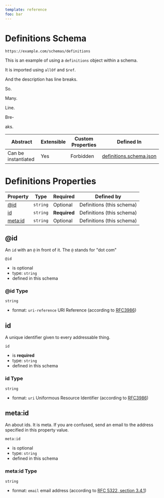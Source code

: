 ```yaml
---
template: reference
foo: bar
---
```


# Definitions Schema

```
https://example.com/schemas/definitions
```

This is an example of using a `definitions` object within a schema.

It is imported using `allOf` and `$ref`.

And the description has line breaks.

So.

Many.

Line.

Bre-

aks.

| Abstract | Extensible | Custom Properties | Defined In |
|----------|------------|-------------------|------------|
| Can be instantiated | Yes | Forbidden | [definitions.schema.json](definitions.schema.json) |

# Definitions Properties

| Property | Type | Required | Defined by |
|----------|------|----------|------------|
| [@id](#@id) | `string` | Optional | Definitions (this schema) |
| [id](#id) | `string` | **Required** | Definitions (this schema) |
| [meta:id](#metaid) | `string` | Optional | Definitions (this schema) |

## @id

An `id` with an `@` in front of it. The `@` stands for &#34;dot com&#34;

`@id`
* is optional
* type: `string`
* defined in this schema

### @id Type


`string`
* format: `uri-reference` URI Reference (according to [RFC3986](https://tools.ietf.org/html/rfc3986))






## id

A unique identifier given to every addressable thing.

`id`
* is **required**
* type: `string`
* defined in this schema

### id Type


`string`
* format: `uri` Uniformous Resource Identifier (according to [RFC3986](http://tools.ietf.org/html/rfc3986))






## meta:id

An about ids. It is meta. If you are confused, send an email to the address specified in this property value.

`meta:id`
* is optional
* type: `string`
* defined in this schema

### meta:id Type


`string`
* format: `email` email address (according to [RFC 5322, section 3.4.1](https://tools.ietf.org/html/rfc5322))





